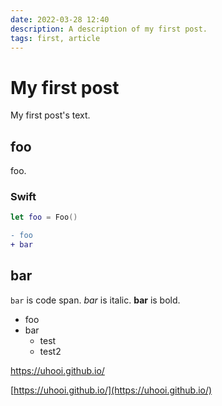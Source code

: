 ```yaml
---
date: 2022-03-28 12:40
description: A description of my first post.
tags: first, article
---
```

# My first post

My first post's text.

## foo

foo.

### Swift

```swift
let foo = Foo()
```

```diff
- foo
+ bar
```

## bar

`bar` is code span.
_bar_ is italic.
__bar__ is bold.

- foo
- bar
  - test
  - test2

https://uhooi.github.io/

[https://uhooi.github.io/](https://uhooi.github.io/)
